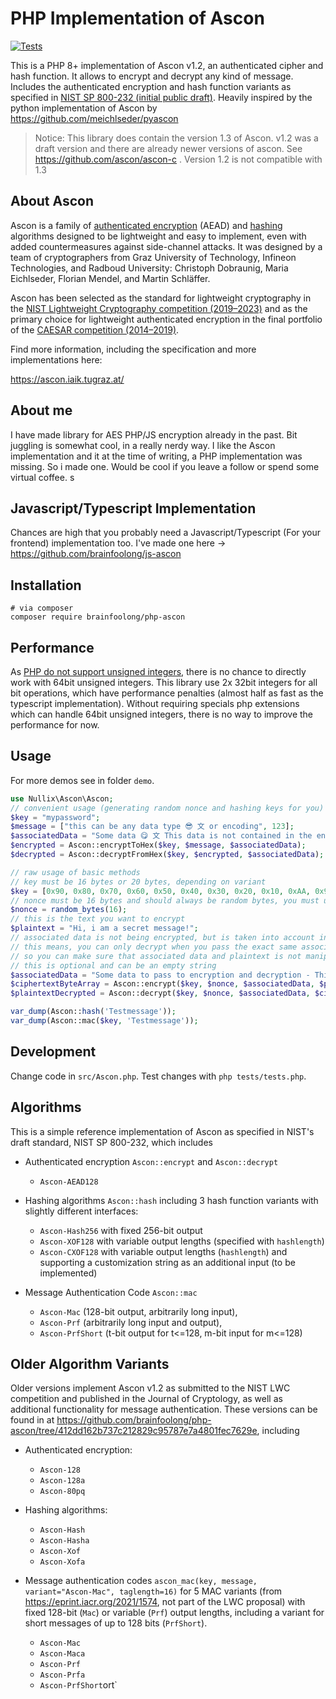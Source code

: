 # PHP Implementation of Ascon

[![Tests](https://github.com/brainfoolong/php-ascon/actions/workflows/tests.yml/badge.svg)](https://github.com/brainfoolong/php-ascon/actions/workflows/tests.yml)

This is a PHP 8+ implementation of Ascon v1.2, an authenticated cipher and hash function.
It allows to encrypt and decrypt any kind of message. Includes the authenticated encryption and hash function variants as specified in [NIST SP 800-232 (initial public draft)](https://csrc.nist.gov/pubs/sp/800/232/ipd).
Heavily inspired by the python implementation of Ascon by https://github.com/meichlseder/pyascon

> Notice: This library does contain the version 1.3 of Ascon. v1.2 was a draft version and there are already newer versions of ascon. See https://github.com/ascon/ascon-c . Version 1.2 is not compatible with 1.3

## About Ascon

Ascon is a family of [authenticated encryption](https://en.wikipedia.org/wiki/Authenticated_encryption) (AEAD)
and [hashing](https://en.wikipedia.org/wiki/Cryptographic_hash_function) algorithms designed to be lightweight and easy
to implement, even with added countermeasures against side-channel attacks.
It was designed by a team of cryptographers from Graz University of Technology, Infineon Technologies, and Radboud
University: Christoph Dobraunig, Maria Eichlseder, Florian Mendel, and Martin Schläffer.

Ascon has been selected as the standard for lightweight cryptography in
the [NIST Lightweight Cryptography competition (2019–2023)](https://csrc.nist.gov/projects/lightweight-cryptography) and
as the primary choice for lightweight authenticated encryption in the final portfolio of
the [CAESAR competition (2014–2019)](https://competitions.cr.yp.to/caesar-submissions.html).

Find more information, including the specification and more implementations here:

https://ascon.iaik.tugraz.at/

## About me

I have made library for AES PHP/JS encryption already in the past. Bit juggling is somewhat cool, in a really nerdy way.
I like the Ascon implementation and it at the time of writing, a PHP implementation was missing. So i made one. Would be
cool if you leave a follow or spend some virtual coffee.
s
## Javascript/Typescript Implementation
Chances are high that you probably need a Javascript/Typescript (For your frontend) implementation too. I've made one here -> https://github.com/brainfoolong/js-ascon

## Installation

    # via composer
    composer require brainfoolong/php-ascon

## Performance
As [PHP do not support unsigned integers](https://www.php.net/manual/en/language.types.integer.php), there is no chance to directly work with 64bit unsigned integers. This library use 2x 32bit integers for all bit operations, which have performance penalties (almost half as fast as the typescript implementation). Without requiring specials php extensions which can handle 64bit unsigned integers, there is no way to improve the performance for now.

## Usage

For more demos see in folder `demo`.

```php
use Nullix\Ascon\Ascon;
// convenient usage (generating random nonce and hashing keys for you)
$key = "mypassword";
$message = ["this can be any data type 😎 文 or encoding", 123];
$associatedData = "Some data 😋 文 This data is not contained in the encrypt output but must be passed to both encrypt and decrypt.";
$encrypted = Ascon::encryptToHex($key, $message, $associatedData);
$decrypted = Ascon::decryptFromHex($key, $encrypted, $associatedData);

// raw usage of basic methods
// key must be 16 bytes or 20 bytes, depending on variant
$key = [0x90, 0x80, 0x70, 0x60, 0x50, 0x40, 0x30, 0x20, 0x10, 0xAA, 0x90, 0x90, 0x90, 0x90, 0xCC, 0xEF];
// nonce must be 16 bytes and should always be random bytes, you must use same nonce for encrypt and decrypt the same message
$nonce = random_bytes(16);
// this is the text you want to encrypt
$plaintext = "Hi, i am a secret message!";
// associated data is not being encrypted, but is taken into account in the ciphertext
// this means, you can only decrypt when you pass the exact same associated data to the decrypt function as well
// so you can make sure that associated data and plaintext is not manipulated for given encrypted message
// this is optional and can be an empty string
$associatedData = "Some data to pass to encryption and decryption - This data is not contained in the ciphertext output.";
$ciphertextByteArray = Ascon::encrypt($key, $nonce, $associatedData, $plaintext);
$plaintextDecrypted = Ascon::decrypt($key, $nonce, $associatedData, $ciphertextByteArray);

var_dump(Ascon::hash('Testmessage'));
var_dump(Ascon::mac($key, 'Testmessage'));
```

## Development
Change code in `src/Ascon.php`. Test changes with `php tests/tests.php`.

## Algorithms

This is a simple reference implementation of Ascon as specified in NIST's draft standard, NIST SP 800-232, which includes

* Authenticated encryption `Ascon::encrypt` and `Ascon::decrypt`

  - `Ascon-AEAD128`

* Hashing algorithms `Ascon::hash` including 3 hash function variants with slightly different interfaces:

  - `Ascon-Hash256` with fixed 256-bit output
  - `Ascon-XOF128` with variable output lengths (specified with `hashlength`)
  - `Ascon-CXOF128` with variable output lengths (`hashlength`) and supporting a customization string as an additional input (to be implemented)

* Message Authentication Code `Ascon::mac`

  - `Ascon-Mac` (128-bit output, arbitrarily long input),
  - `Ascon-Prf` (arbitrarily long input and output),
  - `Ascon-PrfShort` (t-bit output for t<=128, m-bit input for m<=128)


## Older Algorithm Variants

Older versions implement Ascon v1.2 as submitted to the NIST LWC competition and published in the Journal of Cryptology, as well as additional functionality for message authentication. These versions can be found in at https://github.com/brainfoolong/php-ascon/tree/412dd162b737c212829c95787e7a4801fec7629e, including

* Authenticated encryption:

  - `Ascon-128`
  - `Ascon-128a`
  - `Ascon-80pq`

* Hashing algorithms:

  - `Ascon-Hash`
  - `Ascon-Hasha`
  - `Ascon-Xof`
  - `Ascon-Xofa`

* Message authentication codes `ascon_mac(key, message, variant="Ascon-Mac", taglength=16)` for 5 MAC variants (from https://eprint.iacr.org/2021/1574, not part of the LWC proposal) with fixed 128-bit (`Mac`) or variable (`Prf`) output lengths, including a variant for short messages of up to 128 bits (`PrfShort`).

  - `Ascon-Mac`
  - `Ascon-Maca`
  - `Ascon-Prf`
  - `Ascon-Prfa`
  - `Ascon-PrfShort`ort`